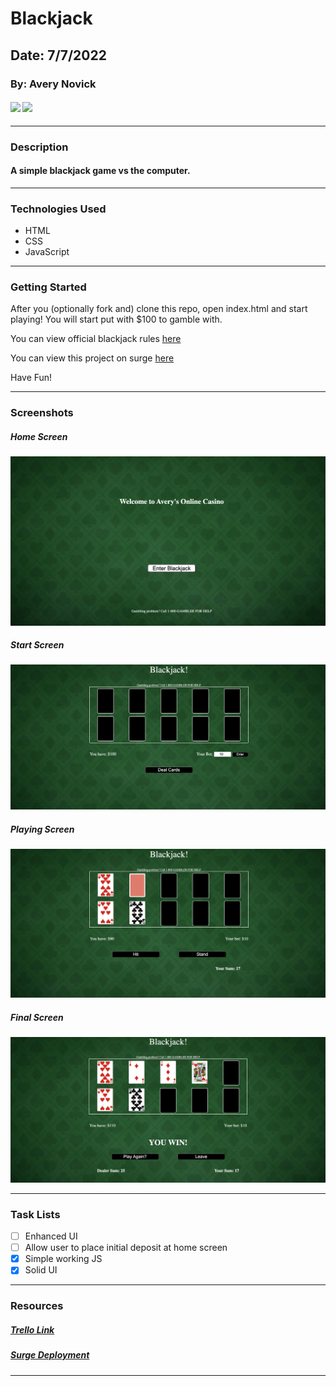 # Blackjack

## Date: 7/7/2022

### By: Avery Novick

#### [<img src = "https://library.kissclipart.com/20190908/aee/kissclipart-github-icon-logo-icon-media-icon-b93d26ddc375e57b.png" height = "25px">](https://github.com/anovick1) [<img src = "https://cdn-icons-png.flaticon.com/512/174/174857.png" height = "25px">](https://www.linkedin.com/in/avery-novick-8651a7176/)

---

### **Description**

#### A simple blackjack game vs the computer.

---

### **Technologies Used**

- HTML
- CSS
- JavaScript

---

### **Getting Started**

After you (optionally fork and) clone this repo, open index.html and start playing! You will start put with $100 to gamble with.

You can view official blackjack rules [here](https://bicyclecards.com/how-to-play/blackjack/)

You can view this project on surge [here](https://averynovickblackjack.surge.sh/)

Have Fun!

---

### **Screenshots**

##### Home Screen

![Image](images/start.png)

##### Start Screen

![Image](images/start2.png)

##### Playing Screen

![Image](images/playing.png)

##### Final Screen

![Image](images/winner.png)

---

### **Task Lists**

- [ ] Enhanced UI
- [ ] Allow user to place initial deposit at home screen
- [x] Simple working JS
- [x] Solid UI

---

### **Resources**

##### [Trello Link](https://trello.com/b/CD2kXIiL/project-1)

##### [Surge Deployment](https://averynovickblackjack.surge.sh/)

<!-- ##### Markdown Cheatsheet: [GitHub](https://guides.github.com/pdfs/markdown-cheatsheet-online.pdf) -->

---
